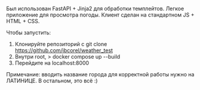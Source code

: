 Был использован FastAPI + Jinja2 для обработки темплейтов. Легкое приложение для просмотра погоды. Клиент сделан на стандартном JS + HTML + CSS. 

Чтобы запустить:
1) Клонируйте репозиторий с git clone https://github.com/jbcorel/weather_test
2) Внутри root, > docker compose up --build
3) Перейдите на localhost:8000

Примечание: вводить название города для корректной работы нужно на ЛАТИНИЦЕ. В остальном, это всё :)